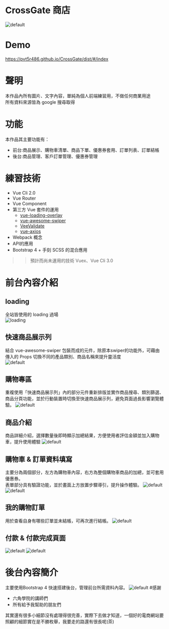 # CrossGate 商店
![default](https://user-images.githubusercontent.com/41603487/50428050-a54c7200-08ee-11e9-8ac1-047a93fe2544.JPG)
# Demo
https://pvt5r486.github.io/CrossGate/dist/#/index
# 聲明
本作品內所有圖片、文字內容，單純為個人前端練習用，不做任何商業用途<br>
所有資料來源皆為 google 搜尋取得
# 功能
本作品其主要功能有：
* 前台:商品展示、購物車清單、商品下單、優惠券套用、訂單列表、訂單結帳
* 後台:商品管理、客戶訂單管理、優惠券管理
# 練習技術
* Vue Cli 2.0
* Vue Router
* Vue Component
* 第三方 Vue 套件的運用
  * [vue-loading-overlay](https://github.com/ankurk91/vue-loading-overlay)
  * [vue-awesome-swiper](https://github.com/surmon-china/vue-awesome-swiper)
  * [VeeValidate](https://baianat.github.io/vee-validate/)
  * [vue-axios](https://www.npmjs.com/package/vue-axios)
* Webpack 概念
* API的應用
* Bootstrap 4 + 手刻 SCSS 的混合應用
>> 預計而尚未運用的技術 Vuex、Vue Cli 3.0
# 前台內容介紹
## loading
全站皆使用的 loading 過場<br>
![loading](https://user-images.githubusercontent.com/41603487/50428324-b21e9500-08f1-11e9-896b-29b9d2525ac9.gif)
## 快速商品展示列
結合 vue-awesome-swiper 包裝而成的元件，除原本swiper的功能外，可藉由傳入的 Props 切換不同的產品類別、商品名稱來提升靈活度<br>
![default](https://user-images.githubusercontent.com/41603487/50428800-37577900-08f5-11e9-8067-45cc3ea63dae.JPG)
## 購物專區
重複使用「快速商品展示列」內的部分元件重新排版並實作商品搜尋、類別篩選、商品分頁功能，並於行動裝置時切換至快速商品展示列，避免頁面過長影響瀏覽體驗。
![default](https://user-images.githubusercontent.com/41603487/50428884-d8deca80-08f5-11e9-9de1-525b9c2ec4d4.JPG)
## 商品介紹
商品詳細介紹，選擇數量後即時顯示加總結果，方便使用者評估金額並加入購物車，提升使用體驗
![default](https://user-images.githubusercontent.com/41603487/50429180-c1084600-08f7-11e9-8d75-dee2d090566d.JPG)
## 購物車 & 訂單資料填寫 
主要分為兩個部分，左方為購物車內容，右方為整個購物車商品的加總，並可套用優惠券。<br>
表單部分具有驗證功能，並於畫面上方放置步驟導引，提升操作體驗。
![default](https://user-images.githubusercontent.com/41603487/50429476-ac2cb200-08f9-11e9-9160-6d6b9a2fa343.JPG)
![default](https://user-images.githubusercontent.com/41603487/50429564-3d9c2400-08fa-11e9-85cb-a028b2009caf.JPG)
## 我的購物訂單
用於查看自身有哪些訂單並未結帳，可再次進行結帳。
![default](https://user-images.githubusercontent.com/41603487/50429736-1bef6c80-08fb-11e9-950a-7087a345974e.JPG)
## 付款 & 付款完成頁面
![default](https://user-images.githubusercontent.com/41603487/50429831-8a342f00-08fb-11e9-83d9-80f4eb20b9f8.JPG)
![default](https://user-images.githubusercontent.com/41603487/50429907-d0898e00-08fb-11e9-8e94-0a53f49763e0.JPG)
# 後台內容簡介
主要使用Bootstrap 4 快速搭建後台，管理前台所需資料內容。
![default](https://user-images.githubusercontent.com/41603487/50430077-e055a200-08fc-11e9-94f8-dcbf1b7f156c.JPG)
#感謝
* 六角學院的講師們
* 所有給予我幫助的朋友們

其實還有很多小細節沒有處理得很完善，實際下去做才知道，一個好的電商網站要照顧的細節實在是不勝枚舉，我要走的路還有很長呢(茶)
